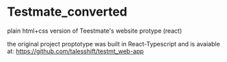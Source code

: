# Testmate_converted
 plain html+css version of  Teestmate's website protype (react)
 
 the original project proptotype was built in React-Typescript and is avaiable at: https://github.com/talesshift/testmt_web-app
